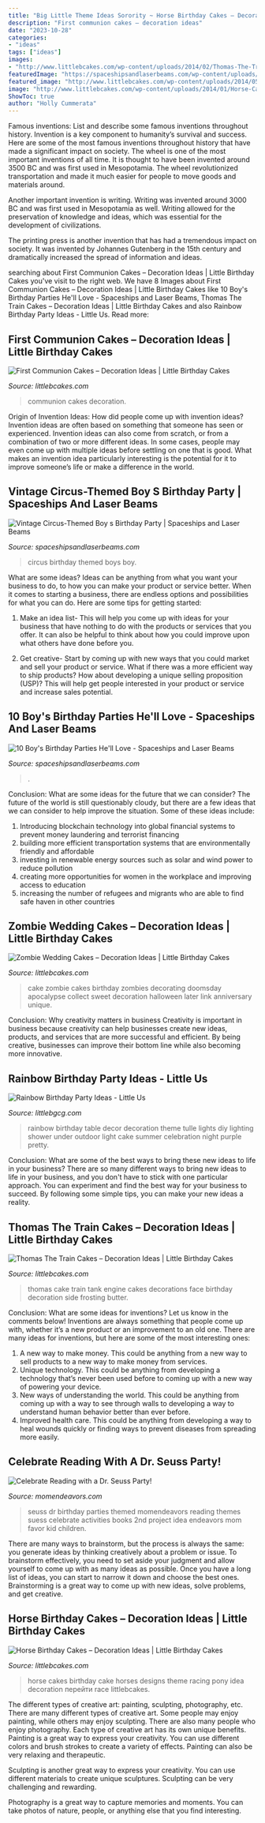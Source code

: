 ```yaml
---
title: "Big Little Theme Ideas Sorority ~ Horse Birthday Cakes – Decoration Ideas"
description: "First communion cakes – decoration ideas"
date: "2023-10-28"
categories:
- "ideas"
tags: ["ideas"]
images:
- "http://www.littlebcakes.com/wp-content/uploads/2014/02/Thomas-The-Train-Cake-Decorations.jpg"
featuredImage: "https://spaceshipsandlaserbeams.com/wp-content/uploads/2015/09/unique-birthday-party-theme-ideas-boys.jpg"
featured_image: "http://www.littlebcakes.com/wp-content/uploads/2014/05/Zombie-Wedding-Cake-Pictures.jpg"
image: "http://www.littlebcakes.com/wp-content/uploads/2014/01/Horse-Cake-Ideas.jpg"
ShowToc: true
author: "Holly Cummerata"
---
```



Famous inventions: List and describe some famous inventions throughout history.
Invention is a key component to humanity’s survival and success. Here are some of the most famous inventions throughout history that have made a significant impact on society.
The wheel is one of the most important inventions of all time. It is thought to have been invented around 3500 BC and was first used in Mesopotamia. The wheel revolutionized transportation and made it much easier for people to move goods and materials around.

Another important invention is writing. Writing was invented around 3000 BC and was first used in Mesopotamia as well. Writing allowed for the preservation of knowledge and ideas, which was essential for the development of civilizations.

The printing press is another invention that has had a tremendous impact on society. It was invented by Johannes Gutenberg in the 15th century and dramatically increased the spread of information and ideas.

	

		
searching about First Communion Cakes – Decoration Ideas | Little Birthday Cakes you've visit to the right web. We have 8 Images about First Communion Cakes – Decoration Ideas | Little Birthday Cakes like 10 Boy&#039;s Birthday Parties He&#039;ll Love - Spaceships and Laser Beams, Thomas The Train Cakes – Decoration Ideas | Little Birthday Cakes and also Rainbow Birthday Party Ideas - Little Us. Read more:
		
    
## First Communion Cakes – Decoration Ideas | Little Birthday Cakes

<img loading=lazy src="http://www.littlebcakes.com/wp-content/uploads/2014/02/Pictures-of-First-Communion-Cakes-627x1024.jpg" onerror="this.onerror=null;this.src='https://tse2.mm.bing.net/th?id=OIP.iNCejBY0aD6J938eaEJdHAHaMG&amp;pid=15.1';" alt="First Communion Cakes – Decoration Ideas | Little Birthday Cakes">

_Source: littlebcakes.com_

>communion cakes decoration. 

	

Origin of Invention Ideas: How did people come up with invention ideas?
Invention ideas are often based on something that someone has seen or experienced. Invention ideas can also come from scratch, or from a combination of two or more different ideas. In some cases, people may even come up with multiple ideas before settling on one that is good. What makes an invention idea particularly interesting is the potential for it to improve someone’s life or make a difference in the world.

    
## Vintage Circus-Themed Boy S Birthday Party | Spaceships And Laser Beams

<img loading=lazy src="http://spaceshipsandlaserbeams.com/wp-content/uploads/2015/09/circus-birthday-party-ideas-boys.jpg.jpg" onerror="this.onerror=null;this.src='https://tse3.mm.bing.net/th?id=OIP.XGxWsmha0Hie-C2ym4k4CAHaLH&amp;pid=15.1';" alt="Vintage Circus-Themed Boy s Birthday Party | Spaceships and Laser Beams">

_Source: spaceshipsandlaserbeams.com_

>circus birthday themed boys boy. 

	

What are some ideas?
Ideas can be anything from what you want your business to do, to how you can make your product or service better. When it comes to starting a business, there are endless options and possibilities for what you can do. Here are some tips for getting started: 
1. Make an idea list- This will help you come up with ideas for your business that have nothing to do with the products or services that you offer. It can also be helpful to think about how you could improve upon what others have done before you.

2. Get creative- Start by coming up with new ways that you could market and sell your product or service. What if there was a more efficient way to ship products? How about developing a unique selling proposition (USP)? This will help get people interested in your product or service and increase sales potential. 


    
## 10 Boy&#039;s Birthday Parties He&#039;ll Love - Spaceships And Laser Beams

<img loading=lazy src="https://spaceshipsandlaserbeams.com/wp-content/uploads/2015/09/unique-birthday-party-theme-ideas-boys.jpg" onerror="this.onerror=null;this.src='https://tse4.mm.bing.net/th?id=OIP.qSAd8fyPx2FV1qFyQBbEtAHaLH&amp;pid=15.1';" alt="10 Boy&#039;s Birthday Parties He&#039;ll Love - Spaceships and Laser Beams">

_Source: spaceshipsandlaserbeams.com_

>. 

	

Conclusion: What are some ideas for the future that we can consider?
The future of the world is still questionably cloudy, but there are a few ideas that we can consider to help improve the situation. Some of these ideas include: 
1. Introducing blockchain technology into global financial systems to prevent money laundering and terrorist financing 
2. building more efficient transportation systems that are environmentally friendly and affordable 
3. investing in renewable energy sources such as solar and wind power to reduce pollution 
4. creating more opportunities for women in the workplace and improving access to education 
5. increasing the number of refugees and migrants who are able to find safe haven in other countries 

    
## Zombie Wedding Cakes – Decoration Ideas | Little Birthday Cakes

<img loading=lazy src="http://www.littlebcakes.com/wp-content/uploads/2014/05/Zombie-Wedding-Cake-Pictures.jpg" onerror="this.onerror=null;this.src='https://tse2.mm.bing.net/th?id=OIP.CVeafeXd66EFrYA4y4piSwHaLH&amp;pid=15.1';" alt="Zombie Wedding Cakes – Decoration Ideas | Little Birthday Cakes">

_Source: littlebcakes.com_

>cake zombie cakes birthday zombies decorating doomsday apocalypse collect sweet decoration halloween later link anniversary unique. 

	

Conclusion: Why creativity matters in business
Creativity is important in business because creativity can help businesses create new ideas, products, and services that are more successful and efficient. By being creative, businesses can improve their bottom line while also becoming more innovative.

    
## Rainbow Birthday Party Ideas - Little Us

<img loading=lazy src="http://media-cache-ak0.pinimg.com/originals/25/c8/13/25c8130f5f038f1e62bf48b4bff68a50.jpg" onerror="this.onerror=null;this.src='https://tse3.mm.bing.net/th?id=OIP.bvBWMYyZCuG09n6wEGsXVAHaLL&amp;pid=15.1';" alt="Rainbow Birthday Party Ideas - Little Us">

_Source: littlebgcg.com_

>rainbow birthday table decor decoration theme tulle lights diy lighting shower under outdoor light cake summer celebration night purple pretty. 

	

Conclusion: What are some of the best ways to bring these new ideas to life in your business?
There are so many different ways to bring new ideas to life in your business, and you don't have to stick with one particular approach. You can experiment and find the best way for your business to succeed. By following some simple tips, you can make your new ideas a reality.

    
## Thomas The Train Cakes – Decoration Ideas | Little Birthday Cakes

<img loading=lazy src="http://www.littlebcakes.com/wp-content/uploads/2014/02/Thomas-The-Train-Cake-Decorations.jpg" onerror="this.onerror=null;this.src='https://tse4.mm.bing.net/th?id=OIP.CeEDygGfdiXv9K5Y8XREmgHaE8&amp;pid=15.1';" alt="Thomas The Train Cakes – Decoration Ideas | Little Birthday Cakes">

_Source: littlebcakes.com_

>thomas cake train tank engine cakes decorations face birthday decoration side frosting butter. 

	

Conclusion: What are some ideas for inventions? Let us know in the comments below!
Inventions are always something that people come up with, whether it’s a new product or an improvement to an old one. There are many ideas for inventions, but here are some of the most interesting ones:
1. A new way to make money. This could be anything from a new way to sell products to a new way to make money from services.
2. Unique technology. This could be anything from developing a technology that’s never been used before to coming up with a new way of powering your device.
3. New ways of understanding the world. This could be anything from coming up with a way to see through walls to developing a way to understand human behavior better than ever before. 
4. Improved health care. This could be anything from developing a way to heal wounds quickly or finding ways to prevent diseases from spreading more easily.

    
## Celebrate Reading With A Dr. Seuss Party!

<img loading=lazy src="http://www.momendeavors.com/wp-content/uploads/2014/03/Dr.-Seuss-Party-Ideas-626x1024.jpg" onerror="this.onerror=null;this.src='https://tse1.mm.bing.net/th?id=OIP.ANzWHvNho0_P5svrwIgX_gHaMH&amp;pid=15.1';" alt="Celebrate Reading with a Dr. Seuss Party!">

_Source: momendeavors.com_

>seuss dr birthday parties themed momendeavors reading themes suess celebrate activities books 2nd project idea endeavors mom favor kid children. 

	

There are many ways to brainstorm, but the process is always the same: you generate ideas by thinking creatively about a problem or issue. To brainstorm effectively, you need to set aside your judgment and allow yourself to come up with as many ideas as possible. Once you have a long list of ideas, you can start to narrow it down and choose the best ones. Brainstorming is a great way to come up with new ideas, solve problems, and get creative.

    
## Horse Birthday Cakes – Decoration Ideas | Little Birthday Cakes

<img loading=lazy src="http://www.littlebcakes.com/wp-content/uploads/2014/01/Horse-Cake-Ideas.jpg" onerror="this.onerror=null;this.src='https://tse2.mm.bing.net/th?id=OIP.GlipX5kL-M2rLXlghtd2wgHaGO&amp;pid=15.1';" alt="Horse Birthday Cakes – Decoration Ideas | Little Birthday Cakes">

_Source: littlebcakes.com_

>horse cakes birthday cake horses designs theme racing pony idea decoration перейти race littlebcakes. 

	

The different types of creative art: painting, sculpting, photography, etc.
There are many different types of creative art. Some people may enjoy painting, while others may enjoy sculpting. There are also many people who enjoy photography. Each type of creative art has its own unique benefits.
Painting is a great way to express your creativity. You can use different colors and brush strokes to create a variety of effects. Painting can also be very relaxing and therapeutic.

Sculpting is another great way to express your creativity. You can use different materials to create unique sculptures. Sculpting can be very challenging and rewarding.

Photography is a great way to capture memories and moments. You can take photos of nature, people, or anything else that you find interesting.

